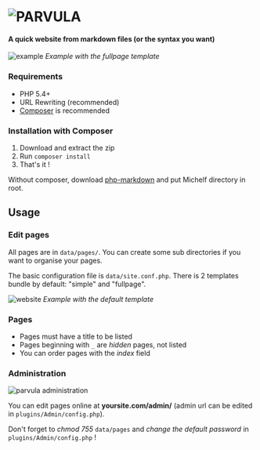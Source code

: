 # ![PARVULA](http://i.imgur.com/R2niLC2.png)

#### A quick website from markdown files (or the syntax you want)

![example](http://i.imgur.com/dvi75Mq.png)
*Example with the fullpage template*

### Requirements

* PHP 5.4+
* URL Rewriting (recommended)
* [Composer](http://getcomposer.org/) is recommended

### Installation with Composer

1. Download and extract the zip
2. Run `composer install`
3. That's it !

Without composer, download [php-markdown](http://michelf.ca/projects/php-markdown/) and put Michelf directory in root.

## Usage

### Edit pages

All pages are in `data/pages/`. You can create some sub directories if you want to organise your pages.

The basic configuration file is `data/site.conf.php`. There is 2 templates bundle by default: "simple" and "fullpage".

![website](http://i.imgur.com/P3Fp24p.png)
*Example with the default template*


### Pages

* Pages must have a title to be listed
* Pages beginning with `_` are *hidden* pages, not listed
* You can order pages with the *index* field


### Administration

![parvula administration](http://i.imgur.com/WtDfVXu.png)

You can edit pages online at **yoursite.com/admin/** (admin url can be edited in `plugins/Admin/config.php`).

Don't forget to *chmod 755* `data/pages` and *change the default password* in `plugins/Admin/config.php` !
